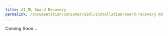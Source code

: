 ```yaml
---
title: AI_ML Board Recovery
permalink: /documentation/consumer/aiml/installation/board-recovery.md.html
---
```


Coming Soon...